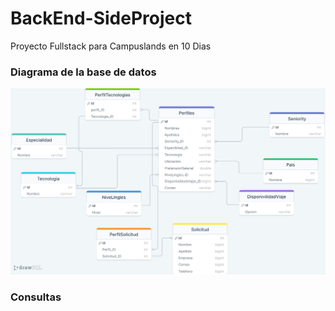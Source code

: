 # BackEnd-SideProject
Proyecto Fullstack para Campuslands en 10 Dias

### Diagrama de la base de datos
![](./drawSQL-laostiavital.png)


### Consultas
